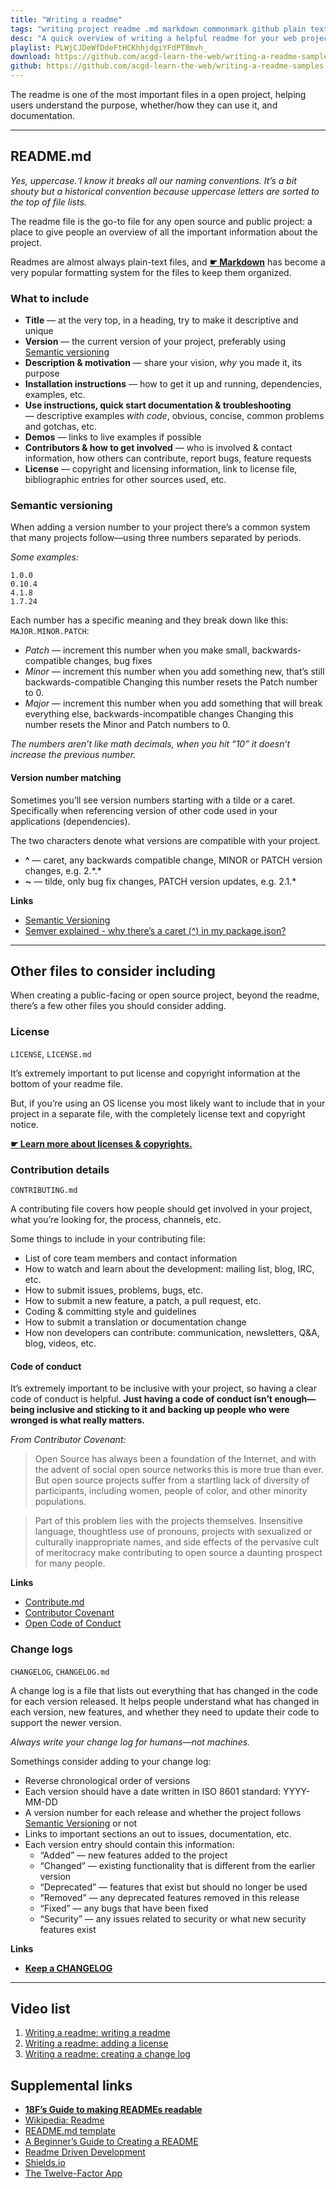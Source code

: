 ```yaml
---
title: "Writing a readme"
tags: "writing project readme .md markdown commonmark github plain text"
desc: "A quick overview of writing a helpful readme for your web project."
playlist: PLWjCJDeWfDdeFtHCKhhjdgiYFdPT8mvh_
download: https://github.com/acgd-learn-the-web/writing-a-readme-samples/archive/master.zip
github: https://github.com/acgd-learn-the-web/writing-a-readme-samples
---
```


The readme is one of the most important files in a open project, helping users understand the purpose, whether/how they can use it, and documentation.

---

## README.md

*Yes, uppercase. ̛I know it breaks all our naming conventions. It’s a bit shouty but a historical convention because uppercase letters are sorted to the top of file lists.*

The readme file is the go-to file for any open source and public project: a place to give people an overview of all the important information about the project.

Readmes are almost always plain-text files, and **[☛ Markdown](/topics/markdown/)** has become a very popular formatting system for the files to keep them organized.

### What to include

- **Title** — at the very top, in a heading, try to make it descriptive and unique
- **Version** — the current version of your project, preferably using [Semantic versioning](#semantic-versioning)
- **Description & motivation** — share your vision, *why* you made it, its purpose
- **Installation instructions** — how to get it up and running, dependencies, examples, etc.
- **Use instructions, quick start documentation & troubleshooting** — descriptive examples *with code*, obvious, concise, common problems and gotchas, etc.
- **Demos** — links to live examples if possible
- **Contributors & how to get involved** — who is involved & contact information, how others can contribute, report bugs, feature requests
- **License** — copyright and licensing information, link to license file, bibliographic entries for other sources used, etc.

### Semantic versioning

When adding a version number to your project there’s a common system that many projects follow—using three numbers separated by periods.

*Some examples:*

```
1.0.0
0.10.4
4.1.8
1.7.24
```

Each number has a specific meaning and they break down like this: `MAJOR.MINOR.PATCH`:

- *Patch* — increment this number when you make small, backwards-compatible changes, bug fixes
- *Minor* — increment this number when you add something new, that’s still backwards-compatible
  Changing this number resets the Patch number to 0.
- *Major* — increment this number when you add something that will break everything else, backwards-incompatible changes
  Changing this number resets the Minor and Patch numbers to 0.

*The numbers aren’t like math decimals, when you hit “10” it doesn’t increase the previous number.*

#### Version number matching

Sometimes you’ll see version numbers starting with a tilde or a caret. Specifically when referencing version of other code used in your applications (dependencies).

The two characters denote what versions are compatible with your project.

- **^** — caret, any backwards compatible change, MINOR or PATCH version changes, e.g. 2.\*.\*
- **~** — tilde, only bug fix changes, PATCH version updates, e.g. 2.1.\*

**Links**

- [Semantic Versioning](http://semver.org/)
- [Semver explained - why there’s a caret (^) in my package.json?](http://bytearcher.com/articles/semver-explained-why-theres-a-caret-in-my-package-json/)

---

## Other files to consider including

When creating a public-facing or open source project, beyond the readme, there’s a few other files you should consider adding.

### License

`LICENSE`, `LICENSE.md`

It’s extremely important to put license and copyright information at the bottom of your readme file.

But, if you’re using an OS license you most likely want to include that in your project in a separate file, with the completely license text and copyright notice.

**[☛ Learn more about licenses & copyrights.](/topics/licenses-copyright/)**

### Contribution details

`CONTRIBUTING.md`

A contributing file covers how people should get involved in your project, what you’re looking for, the process, channels, etc.

Some things to include in your contributing file:

- List of core team members and contact information
- How to watch and learn about the development: mailing list, blog, IRC, etc.
- How to submit issues, problems, bugs, etc.
- How to submit a new feature, a patch, a pull request, etc.
- Coding & committing style and guidelines
- How to submit a translation or documentation change
- How non developers can contribute: communication, newsletters, Q&A, blog, videos, etc.

#### Code of conduct

It’s extremely important to be inclusive with your project, so having a clear code of conduct is helpful. **Just having a code of conduct isn’t enough—being inclusive and sticking to it and backing up people who were wronged is what really matters.**

*From Contributor Covenant:*

> Open Source has always been a foundation of the Internet, and with the advent of social open source networks this is more true than ever. But open source projects suffer from a startling lack of diversity of participants, including women, people of color, and other minority populations.

> Part of this problem lies with the projects themselves. Insensitive language, thoughtless use of pronouns, projects with sexualized or culturally inappropriate names, and side effects of the pervasive cult of meritocracy make contributing to open source a daunting prospect for many people.

**Links**

- [Contribute.md](http://contribute.md/)
- [Contributor Covenant](http://contributor-covenant.org/)
- [Open Code of Conduct](http://todogroup.org/opencodeofconduct/)

### Change logs

`CHANGELOG`, `CHANGELOG.md`

A change log is a file that lists out everything that has changed in the code for each version released. It helps people understand what has changed in each version, new features, and whether they need to update their code to support the newer version.

*Always write your change log for humans—not machines.*

Somethings consider adding to your change log:

- Reverse chronological order of versions
- Each version should have a date written in ISO 8601 standard: YYYY-MM-DD
- A version number for each release and whether the project follows [Semantic Versioning](#semantic-versioning) or not
- Links to important sections an out to issues, documentation, etc.
- Each version entry should contain this information:
  - “Added” — new features added to the project
  - “Changed” — existing functionality that is different from the earlier version
  - “Deprecated” — features that exist but should no longer be used
  - “Removed” — any deprecated features removed in this release
  - “Fixed” — any bugs that have been fixed
  - “Security” — any issues related to security or what new security features exist

**Links**

- **[Keep a CHANGELOG](http://keepachangelog.com/)**

---

## Video list

1. [Writing a readme: writing a readme](https://www.youtube.com/watch?v=RZ5vduluea4&index=1&list=PLWjCJDeWfDdeFtHCKhhjdgiYFdPT8mvh_)
2. [Writing a readme: adding a license](https://www.youtube.com/watch?v=gJZGLZSzP_I&index=2&list=PLWjCJDeWfDdeFtHCKhhjdgiYFdPT8mvh_)
3. [Writing a readme: creating a change log](https://www.youtube.com/watch?v=y6hVxxi-DnY&index=3&list=PLWjCJDeWfDdeFtHCKhhjdgiYFdPT8mvh_)

## Supplemental links

- **[18F’s Guide to making READMEs readable](https://pages.18f.gov/open-source-guide/making-readmes-readable/)**
- [Wikipedia: Readme](https://en.wikipedia.org/wiki/README)
- [README.md template](https://gist.github.com/jxson/1784669)
- [A Beginner’s Guide to Creating a README](https://changelog.com/a-beginners-guide-to-creating-a-readme/)
- [Readme Driven Development](http://tom.preston-werner.com/2010/08/23/readme-driven-development.html)
- [Shields.io](http://shields.io/)
- [The Twelve-Factor App](http://12factor.net/)

